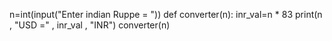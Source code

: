 n=int(input("Enter indian Ruppe = "))
def converter(n):
    inr_val=n * 83
    print(n , "USD =" , inr_val , "INR")
converter(n)
